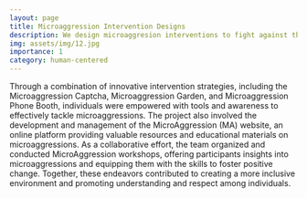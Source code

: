 ```yaml
---
layout: page
title: Microaggression Intervention Designs
description: We design microaggresion interventions to fight against the slightful malices in life.
img: assets/img/12.jpg
importance: 1
category: human-centered
---
```

Through a combination of innovative intervention strategies, including the Microaggression Captcha, Microaggression Garden, and Microaggression Phone Booth, individuals were empowered with tools and awareness to effectively tackle microaggressions. The project also involved the development and management of the MicroAggression (MA) website, an online platform providing valuable resources and educational materials on microaggressions. As a collaborative effort, the team organized and conducted MicroAggression workshops, offering participants insights into microaggressions and equipping them with the skills to foster positive change. Together, these endeavors contributed to creating a more inclusive environment and promoting understanding and respect among individuals.

